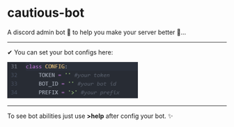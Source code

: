 # cautious-bot
A discord admin bot 🤖 to help you make your server better 🚀...
<br/><hr/>
✔ You can set your bot configs here:<br/>
<div align='left'>
    <a href='https://github.com/MahyarNV/cautious-bot'><img src='https://github.com/MahyarNV/cautious-bot/blob/main/media/bot-configs.png' width='300' alt='Cautious Bot Logo' /></a><br/>
  </p>
</div>
<hr/>
To see bot abilities just use <b>>help</b> after config your bot. ✨
